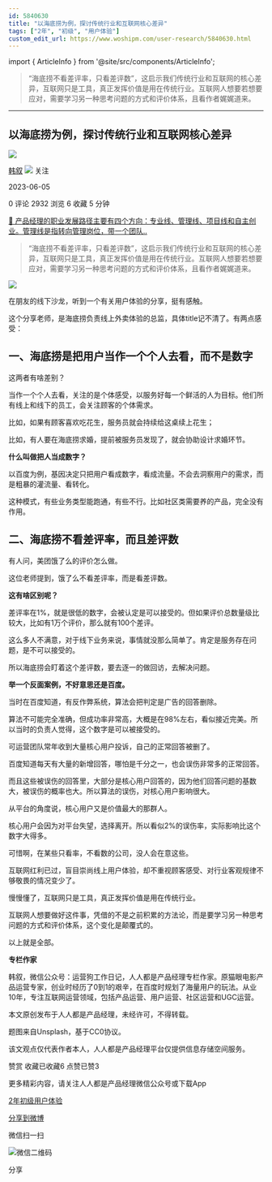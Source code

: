 ```yaml
---
id: 5840630
title: "以海底捞为例，探讨传统行业和互联网核心差异"
tags: ["2年", "初级", "用户体验"]
custom_edit_url: https://www.woshipm.com/user-research/5840630.html
---
```

import { ArticleInfo } from '@site/src/components/ArticleInfo';

<ArticleInfo
    author="韩叙"
    authorLink="https://www.woshipm.com/u/57956"
    published="2023-06-05"
    views={2932}
    comments={0}
    collects={6}
/>

> “海底捞不看差评率，只看差评数”，这启示我们传统行业和互联网的核心差异，互联网只是工具，真正发挥价值是用在传统行业。互联网人想要若想要应对，需要学习另一种思考问题的方式和评价体系，且看作者娓娓道来。

---

## 以海底捞为例，探讨传统行业和互联网核心差异

[![](https://image.woshipm.com/wp-files/2015/11/IMG_0437.jpg!/both/72x72)](https://www.woshipm.com/u/57956)

[韩叙](https://www.woshipm.com/u/57956) ![](https://static.woshipm.com/tag/1121_1@2x.png) 关注

2023-06-05

0 评论 2932 浏览 6 收藏 5 分钟

[🔗 产品经理的职业发展路径主要有四个方向：专业线、管理线、项目线和自主创业。管理线是指转向管理岗位，带一个团队..](https://ke.qidianla.com/courses/90pm)

> “海底捞不看差评率，只看差评数”，这启示我们传统行业和互联网的核心差异，互联网只是工具，真正发挥价值是用在传统行业。互联网人想要若想要应对，需要学习另一种思考问题的方式和评价体系，且看作者娓娓道来。

![](https://image.woshipm.com/2023/05/06/49d07a02-ec01-11ed-94e0-00163e0b5ff3.jpg)

在朋友的线下沙龙，听到一个有关用户体验的分享，挺有感触。

这个分享老师，是海底捞负责线上外卖体验的总监，具体title记不清了。有两点感受：

## 一、海底捞是把用户当作一个个人去看，而不是数字

这两者有啥差别？

当作一个个人去看，关注的是个体感受，以服务好每一个鲜活的人为目标。他们所有线上和线下的员工，会关注顾客的个体需求。

比如，如果有顾客喜欢吃花生，服务员就会持续给这桌续上花生；

比如，有人要在海底捞求婚，提前被服务员发现了，就会协助设计求婚环节。

**什么叫做把人当成数字？**

以百度为例，基因决定只把用户看成数字，看成流量。不会去洞察用户的需求，而是粗暴的灌流量、看转化。

这种模式，有些业务类型能跑通，有些不行。比如社区类需要养的产品，完全没有作用。

## 二、海底捞不看差评率，而且差评数

有人问，美团饿了么的评价怎么做。

这位老师提到，饿了么不看差评率，而是看差评数。

**这有啥区别呢？**

差评率在1%，就是很低的数字，会被认定是可以接受的。但如果评价总数量级比较大，比如有1万个评价，那么就有100个差评。

这么多人不满意，对于线下业务来说，事情就没那么简单了。肯定是服务存在问题，是不可以接受的。

所以海底捞会盯着这个差评数，要去逐一的做回访，去解决问题。

**举一个反面案例，不好意思还是百度。**

当时在百度知道，有反作弊系统，算法会把判定是广告的回答删除。

算法不可能完全准确，但成功率非常高，大概是在98%左右，看似接近完美。所以当时的负责人觉得，这个数字是可以被接受的。

可运营团队常年收到大量核心用户投诉，自己的正常回答被删了。

百度知道每天有大量的新增回答，哪怕是千分之一，也会误伤非常多的正常回答。

而且这些被误伤的回答里，大部分是核心用户回答的，因为他们回答问题的基数大，被误伤的概率也大。所以算法的误伤，对核心用户影响很大。

从平台的角度说，核心用户又是价值最大的那群人。

核心用户会因为对平台失望，选择离开。所以看似2%的误伤率，实际影响比这个数字大得多。

可惜啊，在某些只看率，不看数的公司，没人会在意这些。

互联网红利已过，盲目崇尚线上用户体验，却不重视顾客感受、对行业客观规律不够敬畏的情况变少了。

慢慢懂了，互联网只是工具，真正发挥价值是用在传统行业。

互联网人想要做好这件事，凭借的不是之前积累的方法论，而是要学习另一种思考问题的方式和评价体系，这个变化是颠覆式的。

以上就是全部。

**专栏作家**

韩叙，微信公众号：运营狗工作日记，人人都是产品经理专栏作家。原猫眼电影产品运营专家，创业时经历了0到1的艰辛，在百度时规划了海量用户的玩法。从业10年，专注互联网运营领域，包括产品运营、用户运营、社区运营和UGC运营。

本文原创发布于人人都是产品经理，未经许可，不得转载。

题图来自Unsplash，基于CC0协议。

该文观点仅代表作者本人，人人都是产品经理平台仅提供信息存储空间服务。

赞赏 收藏已收藏6 点赞已赞3

更多精彩内容，请关注人人都是产品经理微信公众号或下载App

[2年](https://www.woshipm.com/tag/2%e5%b9%b4)[初级](https://www.woshipm.com/tag/%e5%88%9d%e7%ba%a7)[用户体验](https://www.woshipm.com/tag/ue)

[分享到微博](https://service.weibo.com/share/share.php?appkey=2775287854&title=以海底捞为例，探讨传统行业和互联网核心差异&url=https://www.woshipm.com/user-research/5840630.html&pic=https://image.woshipm.com/2023/05/06/49d07a02-ec01-11ed-94e0-00163e0b5ff3.jpg)

微信扫一扫

![微信二维码](https://api.pwmqr.com/qrcode/create/?url=https://www.woshipm.com/user-research/5840630.html)

分享
